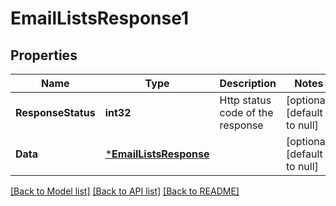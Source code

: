 # EmailListsResponse1

## Properties
Name | Type | Description | Notes
------------ | ------------- | ------------- | -------------
**ResponseStatus** | **int32** | Http status code of the response  | [optional] [default to null]
**Data** | [***EmailListsResponse**](EmailListsResponse.md) |  | [optional] [default to null]

[[Back to Model list]](../README.md#documentation-for-models) [[Back to API list]](../README.md#documentation-for-api-endpoints) [[Back to README]](../README.md)

